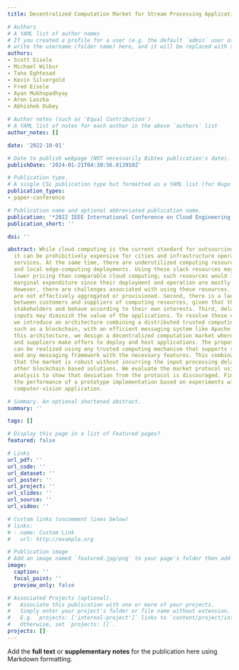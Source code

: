 ```yaml
---
title: Decentralized Computation Market for Stream Processing Applications

# Authors
# A YAML list of author names
# If you created a profile for a user (e.g. the default `admin` user at `content/authors/admin/`), 
# write the username (folder name) here, and it will be replaced with their full name and linked to their profile.
authors:
- Scott Eisele
- Michael Wilbur
- Taha Eghtesad
- Kevin Silvergold
- Fred Eisele
- Ayan Mukhopadhyay
- Aron Laszka
- Abhishek Dubey

# Author notes (such as 'Equal Contribution')
# A YAML list of notes for each author in the above `authors` list
author_notes: []

date: '2022-10-01'

# Date to publish webpage (NOT necessarily Bibtex publication's date).
publishDate: '2024-01-21T04:30:56.013910Z'

# Publication type.
# A single CSL publication type but formatted as a YAML list (for Hugo requirements).
publication_types:
- paper-conference

# Publication name and optional abbreviated publication name.
publication: '*2022 IEEE International Conference on Cloud Engineering (IC2E)*'
publication_short: ''

doi: ''

abstract: While cloud computing is the current standard for outsourcing computation,
  it can be prohibitively expensive for cities and infrastructure operators to deploy
  services. At the same time, there are underutilized computing resources within cities
  and local edge-computing deployments. Using these slack resources may enable significantly
  lower pricing than comparable cloud computing; such resources would incur minimal
  marginal expenditure since their deployment and operation are mostly sunk costs.
  However, there are challenges associated with using these resources. First, they
  are not effectively aggregated or provisioned. Second, there is a lack of trust
  between customers and suppliers of computing resources, given that they are distinct
  stakeholders and behave according to their own interests. Third, delays in processing
  inputs may diminish the value of the applications. To resolve these challenges,
  we introduce an architecture combining a distributed trusted computing mechanism,
  such as a blockchain, with an efficient messaging system like Apache Pulsar. Using
  this architecture, we design a decentralized computation market where customers
  and suppliers make offers to deploy and host applications. The proposed architecture
  can be realized using any trusted computing mechanism that supports smart contracts,
  and any messaging framework with the necessary features. This combination ensures
  that the market is robust without incurring the input processing delays that limit
  other blockchain based solutions. We evaluate the market protocol using game-theoretic
  analysis to show that deviation from the protocol is discouraged. Finally, we assess
  the performance of a prototype implementation based on experiments with a streaming
  computer-vision application.

# Summary. An optional shortened abstract.
summary: ''

tags: []

# Display this page in a list of Featured pages?
featured: false

# Links
url_pdf: ''
url_code: ''
url_dataset: ''
url_poster: ''
url_project: ''
url_slides: ''
url_source: ''
url_video: ''

# Custom links (uncomment lines below)
# links:
# - name: Custom Link
#   url: http://example.org

# Publication image
# Add an image named `featured.jpg/png` to your page's folder then add a caption below.
image:
  caption: ''
  focal_point: ''
  preview_only: false

# Associated Projects (optional).
#   Associate this publication with one or more of your projects.
#   Simply enter your project's folder or file name without extension.
#   E.g. `projects: ['internal-project']` links to `content/project/internal-project/index.md`.
#   Otherwise, set `projects: []`.
projects: []
---
```


Add the **full text** or **supplementary notes** for the publication here using Markdown formatting.

